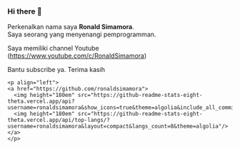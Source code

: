 ### Hi there 👋

<!--
**ronaldsimamora/ronaldsimamora** is a ✨ _special_ ✨ repository because its `README.md` (this file) appears on your GitHub profile.

Here are some ideas to get you started:

- 🔭 I’m currently working on ...
- 🌱 I’m currently learning ...
- 👯 I’m looking to collaborate on ...
- 🤔 I’m looking for help with ...
- 💬 Ask me about ...
- 📫 How to reach me: ...
- 😄 Pronouns: ...
- ⚡ Fun fact: ...
-->

Perkenalkan nama saya **Ronald Simamora**.\
Saya seorang yang menyenangi pemprogramman.

Saya memiliki channel Youtube
(https://www.youtube.com/c/RonaldSimamora)

Bantu subscribe ya.
Terima kasih

    <p align="left">
    <a href="https://github.com/ronaldsimamora">
      <img height="180em" src="https://github-readme-stats-eight-theta.vercel.app/api?username=ronaldsimamora&show_icons=true&theme=algolia&include_all_commits=true&count_private=true"/>
      <img height="180em" src="https://github-readme-stats-eight-theta.vercel.app/api/top-langs/?username=ronaldsimamora&layout=compact&langs_count=8&theme=algolia"/>
    </a>
    </p>
